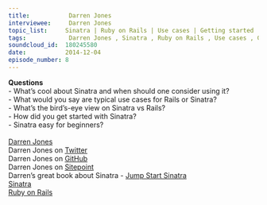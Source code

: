 ```yaml
--- 
title:           Darren Jones 
interviewee:     Darren Jones 
topic_list:     Sinatra | Ruby on Rails | Use cases | Getting started | Slim | Beginner problems
tags:            Darren Jones , Sinatra , Ruby on Rails , Use cases , Getting started , Slim , Beginner problems
soundcloud_id:  180245580
date:           2014-12-04
episode_number: 8
---
```


<p class="show_notes_display"><b>Questions</b><br>- What’s cool about Sinatra and when should one consider using it?<br>- What would you say are typical use cases for Rails or Sinatra?<br>- What’s the bird’s-eye view on Sinatra vs Rails?<br>- How did you get started with Sinatra?<br>- Sinatra easy for beginners?<br><br><a rel="nofollow" target="_blank" href="http://daz4126.com/">Darren Jones</a><br>Darren Jones on <a rel="nofollow" target="_blank" href="https://twitter.com/daz4126">Twitter</a><br>Darren Jones on <a rel="nofollow" target="_blank" href="https://github.com/daz4126">GitHub</a><br>Darren Jones on <a rel="nofollow" target="_blank" href="http://www.sitepoint.com/author/djones/">Sitepoint</a><br>Darren’s great book about Sinatra - <a rel="nofollow" target="_blank" href="http://www.amazon.com/Jump-Start-Sinatra-Darren-Jones/dp/0987332147">Jump Start Sinatra</a><br><a rel="nofollow" target="_blank" href="http://www.sinatrarb.com/">Sinatra</a><br><a rel="nofollow" target="_blank" href="http://rubyonrails.org/">Ruby on Rails</a><br><br><br><br></p>
